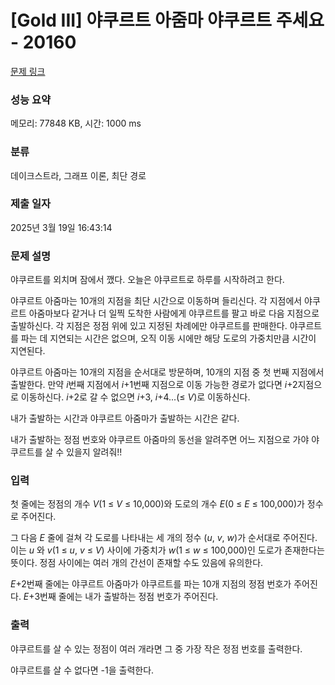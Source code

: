 # [Gold III] 야쿠르트 아줌마 야쿠르트 주세요 - 20160 

[문제 링크](https://www.acmicpc.net/problem/20160) 

### 성능 요약

메모리: 77848 KB, 시간: 1000 ms

### 분류

데이크스트라, 그래프 이론, 최단 경로

### 제출 일자

2025년 3월 19일 16:43:14

### 문제 설명

<p>야쿠르트를 외치며 잠에서 깼다. 오늘은 야쿠르트로 하루를 시작하려고 한다.</p>

<p>야쿠르트 아줌마는 10개의 지점을 최단 시간으로 이동하며 들리신다. 각 지점에서 야쿠르트 아줌마보다 같거나 더 일찍 도착한 사람에게 야쿠르트를 팔고 바로 다음 지점으로 출발하신다. 각 지점은 정점 위에 있고 지정된 차례에만 야쿠르트를 판매한다. 야쿠르트를 파는 데 지연되는 시간은 없으며, 오직 이동 시에만 해당 도로의 가중치만큼 시간이 지연된다.</p>

<p>야쿠르트 아줌마는 10개의 지점을 순서대로 방문하며, 10개의 지점 중 첫 번째 지점에서 출발한다. 만약 <em>i</em>번째 지점에서 <em>i</em>+1번째 지점으로 이동 가능한 경로가 없다면 <em>i</em>+2지점으로 이동하신다. <em>i</em>+2로 갈 수 없으면 <em>i</em>+3, <em>i</em>+4...(≤ <em>V</em>)로 이동하신다.</p>

<p>내가 출발하는 시간과 야쿠르트 아줌마가 출발하는 시간은 같다.</p>

<p>내가 출발하는 정점 번호와 야쿠르트 아줌마의 동선을 알려주면 어느 지점으로 가야 야쿠르트를 살 수 있을지 알려줘!!</p>

### 입력 

 <p>첫 줄에는 정점의 개수 <em>V</em>(1 ≤ <em>V</em> ≤ 10,000)와 도로의 개수 <em>E</em>(0 ≤ <em>E</em> ≤ 100,000)가 정수로 주어진다.</p>

<p>그 다음 <em>E</em> 줄에 걸쳐 각 도로를 나타내는 세 개의 정수 (<em>u</em>, <em>v</em>, <em>w</em>)가 순서대로 주어진다. 이는 <em>u</em> 와 <em>v</em>(1 ≤ <em>u</em>, <em>v</em> ≤ <em>V</em>) 사이에 가중치가 <em>w</em>(1 ≤ <em>w</em> ≤ 100,000)인 도로가 존재한다는 뜻이다. 정점 사이에는 여러 개의 간선이 존재할 수도 있음에 유의한다.</p>

<p><em>E</em>+2번째 줄에는 야쿠르트 아줌마가 야쿠르트를 파는 10개 지점의 정점 번호가 주어진다. <em>E</em>+3번째 줄에는 내가 출발하는 정점 번호가 주어진다.</p>

### 출력 

 <p>야쿠르트를 살 수 있는 정점이 여러 개라면 그 중 가장 작은 정점 번호를 출력한다.</p>

<p>야쿠르트를 살 수 없다면 -1을 출력한다.</p>

